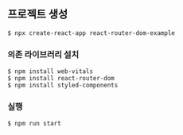 ## 프로젝트 생성
```shell
$ npx create-react-app react-router-dom-example
```



### 의존 라이브러리 설치

```shell
$ npm install web-vitals
$ npm install react-router-dom
$ npm install styled-components
```


### 실행
```shell
$ npm run start
```

